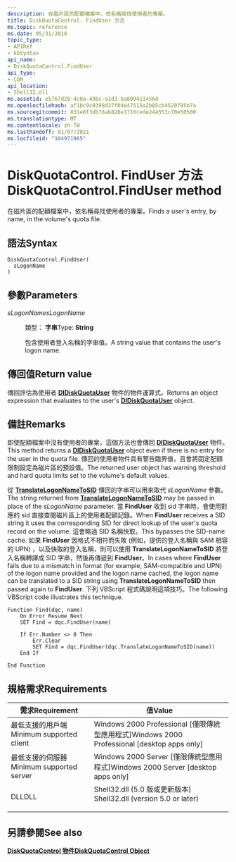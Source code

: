 ```yaml
---
description: 在磁片區的配額檔案中，依名稱尋找使用者的專案。
title: DiskQuotaControl. FindUser 方法
ms.topic: reference
ms.date: 05/31/2018
topic_type:
- APIRef
- kbSyntax
api_name:
- DiskQuotaControl.FindUser
api_type:
- COM
api_location:
- Shell32.dll
ms.assetid: e5767d28-4c0a-49bc-a1d3-ba809411456d
ms.openlocfilehash: af1bc9c0398d37f04e47515a2b85cb4520795b7a
ms.sourcegitcommit: 831e8f3db78ab820e1710cede244553c70e50500
ms.translationtype: MT
ms.contentlocale: zh-TW
ms.lasthandoff: 01/07/2021
ms.locfileid: "104971965"
---
```

# <a name="diskquotacontrolfinduser-method"></a><span data-ttu-id="35fe4-103">DiskQuotaControl. FindUser 方法</span><span class="sxs-lookup"><span data-stu-id="35fe4-103">DiskQuotaControl.FindUser method</span></span>

<span data-ttu-id="35fe4-104">在磁片區的配額檔案中，依名稱尋找使用者的專案。</span><span class="sxs-lookup"><span data-stu-id="35fe4-104">Finds a user's entry, by name, in the volume's quota file.</span></span>

## <a name="syntax"></a><span data-ttu-id="35fe4-105">語法</span><span class="sxs-lookup"><span data-stu-id="35fe4-105">Syntax</span></span>


```JScript
DiskQuotaControl.FindUser(
  sLogonName
)
```



## <a name="parameters"></a><span data-ttu-id="35fe4-106">參數</span><span class="sxs-lookup"><span data-stu-id="35fe4-106">Parameters</span></span>

<dl> <dt>

<span data-ttu-id="35fe4-107">*sLogonName*</span><span class="sxs-lookup"><span data-stu-id="35fe4-107">*sLogonName*</span></span> 
</dt> <dd>

<span data-ttu-id="35fe4-108">類型： **字串**</span><span class="sxs-lookup"><span data-stu-id="35fe4-108">Type: **String**</span></span>

<span data-ttu-id="35fe4-109">包含使用者登入名稱的字串值。</span><span class="sxs-lookup"><span data-stu-id="35fe4-109">A string value that contains the user's logon name.</span></span>

</dd> </dl>

## <a name="return-value"></a><span data-ttu-id="35fe4-110">傳回值</span><span class="sxs-lookup"><span data-stu-id="35fe4-110">Return value</span></span>

<span data-ttu-id="35fe4-111">傳回評估為使用者 [**DIDiskQuotaUser**](didiskquotauser-object.md) 物件的物件運算式。</span><span class="sxs-lookup"><span data-stu-id="35fe4-111">Returns an object expression that evaluates to the user's [**DIDiskQuotaUser**](didiskquotauser-object.md) object.</span></span>

## <a name="remarks"></a><span data-ttu-id="35fe4-112">備註</span><span class="sxs-lookup"><span data-stu-id="35fe4-112">Remarks</span></span>

<span data-ttu-id="35fe4-113">即使配額檔案中沒有使用者的專案，這個方法也會傳回 [**DIDiskQuotaUser**](didiskquotauser-object.md) 物件。</span><span class="sxs-lookup"><span data-stu-id="35fe4-113">This method returns a [**DIDiskQuotaUser**](didiskquotauser-object.md) object even if there is no entry for the user in the quota file.</span></span> <span data-ttu-id="35fe4-114">傳回的使用者物件具有警告臨界值，且會將固定配額限制設定為磁片區的預設值。</span><span class="sxs-lookup"><span data-stu-id="35fe4-114">The returned user object has warning threshold and hard quota limits set to the volume's default values.</span></span>

<span data-ttu-id="35fe4-115">從 [**TranslateLogonNameToSID**](diskquotacontrol-translatelogonnametosid.md) 傳回的字串可以用來取代 *sLogonName* 參數。</span><span class="sxs-lookup"><span data-stu-id="35fe4-115">The string returned from [**TranslateLogonNameToSID**](diskquotacontrol-translatelogonnametosid.md) may be passed in place of the *sLogonName* parameter.</span></span> <span data-ttu-id="35fe4-116">當 **FindUser** 收到 sid 字串時，會使用對應的 sid 直接查閱磁片區上的使用者配額記錄。</span><span class="sxs-lookup"><span data-stu-id="35fe4-116">When **FindUser** receives a SID string it uses the corresponding SID for direct lookup of the user's quota record on the volume.</span></span> <span data-ttu-id="35fe4-117">這會略過 SID 名稱快取。</span><span class="sxs-lookup"><span data-stu-id="35fe4-117">This bypasses the SID-name cache.</span></span> <span data-ttu-id="35fe4-118">如果 **FindUser** 因格式不相符而失敗 (例如，提供的登入名稱與 SAM 相容的 UPN) ，以及快取的登入名稱，則可以使用 **TranslateLogonNameToSID** 將登入名稱轉譯成 SID 字串，然後再傳遞到 **FindUser**。</span><span class="sxs-lookup"><span data-stu-id="35fe4-118">In cases where **FindUser** fails due to a mismatch in format (for example, SAM-compatible and UPN) of the logon name provided and the logon name cached, the logon name can be translated to a SID string using **TranslateLogonNameToSID** then passed again to **FindUser**.</span></span> <span data-ttu-id="35fe4-119">下列 VBScript 程式碼說明這項技巧。</span><span class="sxs-lookup"><span data-stu-id="35fe4-119">The following VBScript code illustrates this technique.</span></span>


```
Function Find(dqc, name)
    On Error Resume Next
    SET Find = dqc.FindUser(name)

    If Err.Number <> 0 Then
        Err.Clear
        SET Find = dqc.FindUser(dqc.TranslateLogonNameToSID(name))
    End If    

End Function
```



## <a name="requirements"></a><span data-ttu-id="35fe4-120">規格需求</span><span class="sxs-lookup"><span data-stu-id="35fe4-120">Requirements</span></span>



| <span data-ttu-id="35fe4-121">需求</span><span class="sxs-lookup"><span data-stu-id="35fe4-121">Requirement</span></span> | <span data-ttu-id="35fe4-122">值</span><span class="sxs-lookup"><span data-stu-id="35fe4-122">Value</span></span> |
|-------------------------------------|---------------------------------------------------------------------------------------------------------------|
| <span data-ttu-id="35fe4-123">最低支援的用戶端</span><span class="sxs-lookup"><span data-stu-id="35fe4-123">Minimum supported client</span></span><br/> | <span data-ttu-id="35fe4-124">Windows 2000 Professional \[僅限傳統型應用程式\]</span><span class="sxs-lookup"><span data-stu-id="35fe4-124">Windows 2000 Professional \[desktop apps only\]</span></span><br/>                                                    |
| <span data-ttu-id="35fe4-125">最低支援的伺服器</span><span class="sxs-lookup"><span data-stu-id="35fe4-125">Minimum supported server</span></span><br/> | <span data-ttu-id="35fe4-126">Windows 2000 Server \[僅限傳統型應用程式\]</span><span class="sxs-lookup"><span data-stu-id="35fe4-126">Windows 2000 Server \[desktop apps only\]</span></span><br/>                                                          |
| <span data-ttu-id="35fe4-127">DLL</span><span class="sxs-lookup"><span data-stu-id="35fe4-127">DLL</span></span><br/>                      | <dl> <span data-ttu-id="35fe4-128"><dt>Shell32.dll (5.0 版或更新版本) </dt></span><span class="sxs-lookup"><span data-stu-id="35fe4-128"><dt>Shell32.dll (version 5.0 or later)</dt></span></span> </dl> |



## <a name="see-also"></a><span data-ttu-id="35fe4-129">另請參閱</span><span class="sxs-lookup"><span data-stu-id="35fe4-129">See also</span></span>

<dl> <dt>

[<span data-ttu-id="35fe4-130">**DiskQuotaControl 物件**</span><span class="sxs-lookup"><span data-stu-id="35fe4-130">**DiskQuotaControl Object**</span></span>](diskquotacontrol-object.md)
</dt> </dl>

 

 




